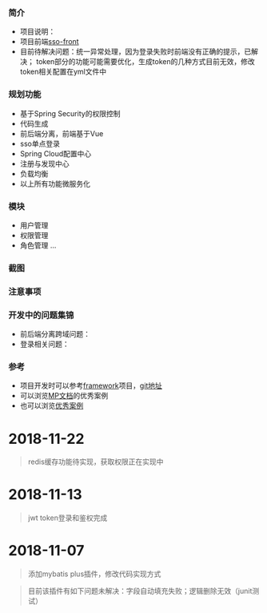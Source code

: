 ### 简介
* 项目说明：
* 项目前端[sso-front](https://github.com/FlowersPlants/sso-front)
* 目前待解决问题：统一异常处理，因为登录失败时前端没有正确的提示，已解决；
token部分的功能可能需要优化，生成token的几种方式目前无效，修改token相关配置在yml文件中

### 规划功能
* 基于Spring Security的权限控制
* 代码生成
* 前后端分离，前端基于Vue
* sso单点登录
* Spring Cloud配置中心
* 注册与发现中心
* 负载均衡
* 以上所有功能微服务化

### 模块
* 用户管理
* 权限管理
* 角色管理
...

### 截图


### 注意事项


### 开发中的问题集锦
* 前后端分离跨域问题：
* 登录相关问题：

### 参考
* 项目开发时可以参考[framework](https://gitee.com/sunhan521/framework/tree/master)项目，[git地址](https://gitee.com/sunhan521/framework.git)
* 可以浏览[MP文档](https://blog.csdn.net/helloPurple/article/details/78715508)的优秀案例
* 也可以浏览[优秀案例](http://mp.baomidou.com/guide/#优秀案例)

# 2018-11-22
> redis缓存功能待实现，获取权限正在实现中

# 2018-11-13
> jwt token登录和鉴权完成

# 2018-11-07 
> 添加mybatis plus插件，修改代码实现方式

> 目前该插件有如下问题未解决：字段自动填充失败；逻辑删除无效（junit测试）